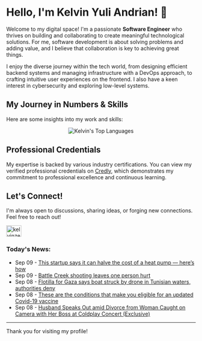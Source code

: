# Hello, I'm Kelvin Yuli Andrian! 👋

Welcome to my digital space! I'm a passionate **Software Engineer** who thrives on building and collaborating to create meaningful technological solutions. For me, software development is about solving problems and adding value, and I believe that collaboration is key to achieving great things.

I enjoy the diverse journey within the tech world, from designing efficient backend systems and managing infrastructure with a DevOps approach, to crafting intuitive user experiences on the frontend. I also have a keen interest in cybersecurity and exploring low-level systems.

## My Journey in Numbers & Skills

Here are some insights into my work and skills:

<p align="center">
  <img src="https://github-readme-stats.vercel.app/api/top-langs/?username=kelvinzer0&layout=compact&theme=radical" alt="Kelvin's Top Languages" />
</p>

## Professional Credentials

My expertise is backed by various industry certifications. You can view my verified professional credentials on [Credly](https://www.credly.com/users/kelvin-yuli-andrian/badges), which demonstrates my commitment to professional excellence and continuous learning.

## Let's Connect!

I'm always open to discussions, sharing ideas, or forging new connections. Feel free to reach out!

<p align="left">
    <a href="https://linkedin.com/in/kelvinzero" target="blank"><img align="center" src="https://cdn.jsdelivr.net/npm/simple-icons@3.0.1/icons/linkedin.svg" alt="kelvinzero" height="30" width="40" /></a>
</p>

### Today's News:

<!-- feed start -->
- Sep 09 - [This startup says it can halve the cost of a heat pump — here’s how](https://finance.yahoo.com/news/startup-says-halve-cost-heat-040000275.html)
- Sep 09 - [Battle Creek shooting leaves one person hurt](https://www.yahoo.com/news/videos/battle-creek-shooting-leaves-one-030922521.html)
- Sep 08 - [Flotilla for Gaza says boat struck by drone in Tunisian waters, authorities deny](https://www.yahoo.com/news/articles/flotilla-gaza-says-boat-struck-235813749.html)
- Sep 08 - [These are the conditions that make you eligible for an updated Covid-19 vaccine](https://www.yahoo.com/news/articles/conditions-eligible-updated-covid-19-120006123.html)
- Sep 08 - [Husband Speaks Out amid Divorce from Woman Caught on Camera with Her Boss at Coldplay Concert (Exclusive)](https://www.yahoo.com/entertainment/celebrity/articles/husband-speaks-amid-divorce-woman-232749435.html)
<!-- feed end -->

---

Thank you for visiting my profile!

